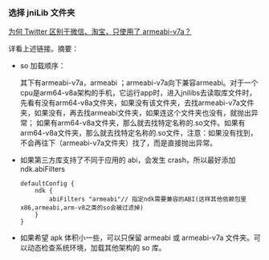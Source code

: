 ### 选择 jniLib 文件夹

[为何 Twitter 区别于微信、淘宝，只使用了 armeabi-v7a？](https://www.diycode.cc/topics/691)

详看上述链接。摘要：

+ so 加载顺序：

  其下有armeabi-v7a，armeabi ；armeabi-v7a向下兼容armeabi。对于一个cpu是arm64-v8a架构的手机，它运行app时，进入jnilibs去读取库文件时，先看有没有arm64-v8a文件夹，如果没有该文件夹，去找armeabi-v7a文件夹，如果没有，再去找armeabi文件夹，如果连这个文件夹也没有，就抛出异常； 如果有arm64-v8a文件夹，那么就去找特定名称的.so文件。如果有arm64-v8a文件夹，那么就去找特定名称的.so文件，注意：如果没有找到，不会再往下（armeabi-v7a文件夹）找了，而是直接抛出异常。

+ 如果第三方库支持了不同于应用的 abi，会发生 crash，所以最好添加 ndk.abiFilters

  ```
  defaultConfig {  
      ndk {  
          abiFilters "armeabi"// 指定ndk需要兼容的ABI(这样其他依赖包里x86,armeabi,arm-v8之类的so会被过滤掉) 
      }  
  }  
  ```

+ 如果希望 apk 体积小一些，可以只保留 armeabi 或 armeabi-v7a 文件夹。可以动态检查系统环境，加载其他架构的 so 库。